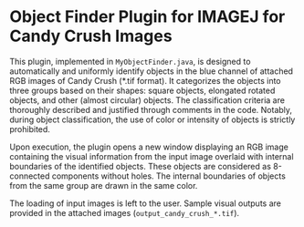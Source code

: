 # Object Finder Plugin for IMAGEJ for Candy Crush Images

This plugin, implemented in `MyObjectFinder.java`, is designed to automatically and uniformly identify objects in the blue channel of attached RGB images of Candy Crush (*.tif format). It categorizes the objects into three groups based on their shapes: square objects, elongated rotated objects, and other (almost circular) objects. The classification criteria are thoroughly described and justified through comments in the code. Notably, during object classification, the use of color or intensity of objects is strictly prohibited.

Upon execution, the plugin opens a new window displaying an RGB image containing the visual information from the input image overlaid with internal boundaries of the identified objects. These objects are considered as 8-connected components without holes. The internal boundaries of objects from the same group are drawn in the same color.

The loading of input images is left to the user. Sample visual outputs are provided in the attached images (`output_candy_crush_*.tif`).

